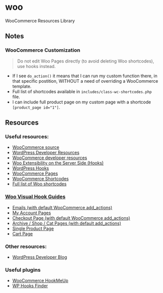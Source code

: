 # woo
WooCommerce Resources Library

## Notes

### WooCommerce Customization

> Do not edit Woo Pages directly (to avoid deleting Woo shortcodes), use hooks instead.
- If I see `do_action()` it means that I can run my custom function there, in that specific postition, WITHOUT a need of overriding a WooCommerce template.
- Full list of shortcodes available in `includes/class-wc-shortcodes.php` file.
- I can include full product page on my custom page with a shortcode `[product_page id="1"]`.

## Resources

### Useful resources:
- [WooCommerce source](https://github.com/woocommerce/woocommerce/tree/7bfef28ac5d614837e696852ab4ffb8d7686a847/plugins/woocommerce)
- [WordPress Developer Resources](https://developer.wordpress.org/reference/)
- [WooCommerce developer resources](https://developer.woo.com/docs/woocommerce-developer-resources/)
- [Woo Extensibility on the Server Side (Hooks)](https://developer.woo.com/2023/09/22/getting-to-know-woo-exploring-server-side-extensibility-with-hooks/)
- [WordPress Hooks](https://developer.wordpress.org/plugins/hooks/)
- [WooCommerce Pages](https://woo.com/document/woocommerce-pages/)
- [WooCommerce Shortcodes](https://woo.com/document/woocommerce-shortcodes/)
- [Full list of Woo shortcodes](https://github.com/woocommerce/woocommerce/blob/7bfef28ac5d614837e696852ab4ffb8d7686a847/plugins/woocommerce/includes/class-wc-shortcodes.php#L3)

### [Woo Visual Hook Guides](https://www.businessbloomer.com/category/woocommerce-tips/visual-hook-series/)

- [Emails (with default WooCommerce add_actions)](https://www.businessbloomer.com/woocommerce-visual-hook-guide-emails/)
- [My Account Pages](https://www.businessbloomer.com/woocommerce-visual-hook-guide-account-pages/)
- [Checkout Page (with default WooCommerce add_actions)](https://www.businessbloomer.com/woocommerce-visual-hook-guide-checkout-page/)
- [Archive / Shop / Cat Pages (with default add_actions)](https://www.businessbloomer.com/woocommerce-visual-hook-guide-archiveshopcat-page/)
- [Single Product Page](https://www.businessbloomer.com/woocommerce-visual-hook-guide-single-product-page/)
- [Cart Page](https://www.businessbloomer.com/woocommerce-visual-hook-guide-cart-page/)

### Other resources:
- [WordPress Developer Blog](https://developer.wordpress.org/news/)

### Useful plugins
- [WooCommerce HookMeUp](https://wordpress.org/plugins/hookmeup/)
- [WP Hooks Finder](https://wordpress.org/plugins/wp-hooks-finder/)
